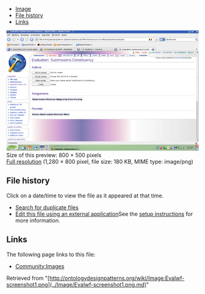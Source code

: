 * [Image](../Image/Evalwf-screenshot1.png.md#file)
* [File history](../Image/Evalwf-screenshot1.png.md#filehistory)
* [Links](../Image/Evalwf-screenshot1.png.md#filelinks)

[![Image:Evalwf-screenshot1.png](../images/thumb/1/11/Evalwf-screenshot1.png/800px-Evalwf-screenshot1.png)](../images/1/11/Evalwf-screenshot1.png)  
Size of this preview: 800 × 500 pixels  
[Full resolution](../images/1/11/Evalwf-screenshot1.png)‎ (1,280 × 800 pixel, file size: 180 KB, MIME type: image/png)

## File history

Click on a date/time to view the file as it appeared at that time.



  
* [Search for duplicate files](http://ontologydesignpatterns.org/wiki/Special:FileDuplicateSearch/Evalwf-screenshot1.png "Special:FileDuplicateSearch/Evalwf-screenshot1.png")
* [Edit this file using an external application](http://ontologydesignpatterns.org/wiki/index.php?title=Image:Evalwf-screenshot1.png&action=edit&externaledit=true&mode=file "Image:Evalwf-screenshot1.png")See the [setup instructions](http://www.mediawiki.org/wiki/Manual:External_editors "http://www.mediawiki.org/wiki/Manual:External_editors") for more information.

## Links



The following page links to this file:


* [Community:Images](../Community/Images.md "Community:Images")


Retrieved from "[http://ontologydesignpatterns.org/wiki/Image:Evalwf-screenshot1.png](../Image/Evalwf-screenshot1.png.md)"
